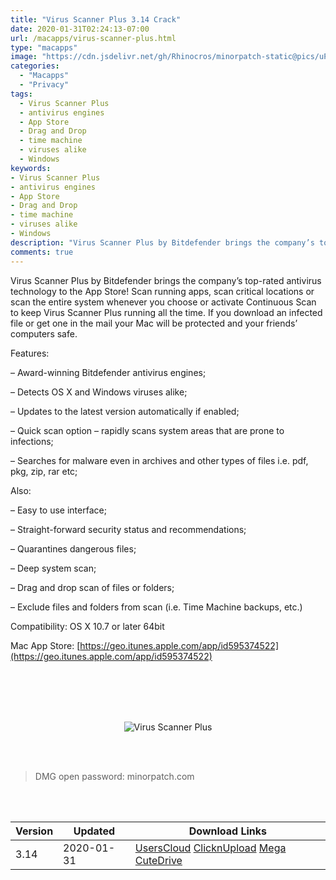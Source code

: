 ```yaml
---
title: "Virus Scanner Plus 3.14 Crack"
date: 2020-01-31T02:24:13-07:00
url: /macapps/virus-scanner-plus.html
type: "macapps"
image: "https://cdn.jsdelivr.net/gh/Rhinocros/minorpatch-static@pics/uPic/shQnNN.jpg"
categories:
  - "Macapps"
  - "Privacy"
tags:
  - Virus Scanner Plus
  - antivirus engines
  - App Store
  - Drag and Drop
  - time machine
  - viruses alike
  - Windows
keywords:
- Virus Scanner Plus
- antivirus engines
- App Store
- Drag and Drop
- time machine
- viruses alike
- Windows
description: "Virus Scanner Plus by Bitdefender brings the company’s top-rated antivirus technology to the App Store"
comments: true
---
```


Virus Scanner Plus by Bitdefender brings the company’s top-rated antivirus technology to the App Store! Scan running apps, scan critical locations or scan the entire system whenever you choose or activate Continuous Scan to keep Virus Scanner Plus running all the time. If you download an infected file or get one in the mail your Mac will be protected and your friends’ computers safe.

Features:

– Award-winning Bitdefender antivirus engines;

– Detects OS X and Windows viruses alike;

– Updates to the latest version automatically if enabled;

– Quick scan option – rapidly scans system areas that are prone to infections;

– Searches for malware even in archives and other types of files i.e. pdf, pkg, zip, rar etc;



Also:

– Easy to use interface;

– Straight-forward security status and recommendations;

– Quarantines dangerous files;

– Deep system scan;

– Drag and drop scan of files or folders;

– Exclude files and folders from scan (i.e. Time Machine backups, etc.)




Compatibility: OS X 10.7 or later 64bit

Mac App Store: [https://geo.itunes.apple.com/app/id595374522](https://geo.itunes.apple.com/app/id595374522)

<br/>
<br/>
<script async src="https://pagead2.googlesyndication.com/pagead/js/adsbygoogle.js"></script>
<ins class="adsbygoogle"
     style="display:block; text-align:center;"
     data-ad-layout="in-article"
     data-ad-format="fluid"
     data-ad-client="ca-pub-8746275014476192"
     data-ad-slot="5144997159"></ins>
<script>
     (adsbygoogle = window.adsbygoogle || []).push({});
</script>
<br/>
<br/>


<center>

![Virus Scanner Plus](https://cdn.jsdelivr.net/gh/Rhinocros/minorpatch-static@pics/uPic/nRblZy.jpg)

</center>

<br/>
<br/>


> DMG open password: minorpatch.com

<br/>

<br/>
<div id="history_version" class="history_version">

| Version | Updated | Download Links |
| ---- | ---- | ---- |
| 3.14 | 2020-01-31 | [UsersCloud](https://ouo.io/OpjUHg)   [ClicknUpload](https://ouo.io/AM7b9xx)   [Mega](https://ouo.io/wrvpa0)   [CuteDrive](https://ouo.io/MHOGly) |

</div>
